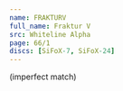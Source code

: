 ```yaml
---
name: FRAKTURV
full_name: Fraktur V
src: Whiteline Alpha
page: 66/1
discs: [SiFoX-7, SiFoX-24]
---
```

(imperfect match)
